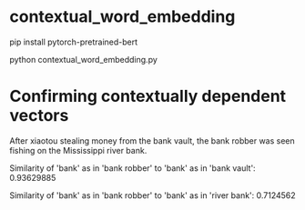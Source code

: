 # contextual_word_embedding
pip install pytorch-pretrained-bert

python contextual_word_embedding.py

# Confirming contextually dependent vectors

After xiaotou stealing money from the bank vault, the bank robber was seen fishing on the Mississippi river bank.

Similarity of 'bank' as in 'bank robber' to 'bank' as in 'bank vault': 0.93629885

Similarity of 'bank' as in 'bank robber' to 'bank' as in 'river bank': 0.7124562

